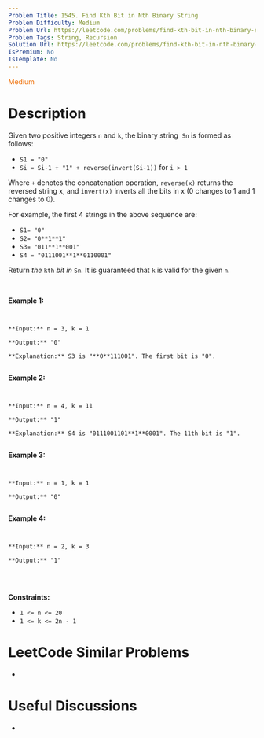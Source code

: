 ```yaml
---
Problem Title: 1545. Find Kth Bit in Nth Binary String
Problem Difficulty: Medium
Problem Url: https://leetcode.com/problems/find-kth-bit-in-nth-binary-string/
Problem Tags: String, Recursion
Solution Url: https://leetcode.com/problems/find-kth-bit-in-nth-binary-string/solution/
IsPremium: No
IsTemplate: No
---
```


<span style="color: rgb(239, 108, 0);">Medium</span>

# Description

Given two positive integers `n` and `k`, the binary string  `Sn` is formed as follows:


* `S1 = "0"`
* `Si = Si-1 + "1" + reverse(invert(Si-1))` for `i > 1`


Where `+` denotes the concatenation operation, `reverse(x)` returns the reversed string x, and `invert(x)` inverts all the bits in x (0 changes to 1 and 1 changes to 0).


For example, the first 4 strings in the above sequence are:


* `S1= "0"`
* `S2= "0**1**1"`
* `S3= "011**1**001"`
* `S4 = "0111001**1**0110001"`


Return *the* `kth` *bit* *in* `Sn`. It is guaranteed that `k` is valid for the given `n`.


 


**Example 1:**



```

**Input:** n = 3, k = 1
**Output:** "0"
**Explanation:** S3 is "**0**111001". The first bit is "0".

```

**Example 2:**



```

**Input:** n = 4, k = 11
**Output:** "1"
**Explanation:** S4 is "0111001101**1**0001". The 11th bit is "1".

```

**Example 3:**



```

**Input:** n = 1, k = 1
**Output:** "0"

```

**Example 4:**



```

**Input:** n = 2, k = 3
**Output:** "1"

```

 


**Constraints:**


* `1 <= n <= 20`
* `1 <= k <= 2n - 1`


# LeetCode Similar Problems

- []()

# Useful Discussions

- []()

